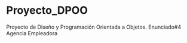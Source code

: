 # Proyecto_DPOO
Proyecto de Diseño y Programación Orientada a Objetos.
Enunciado#4 Agencia Empleadora
